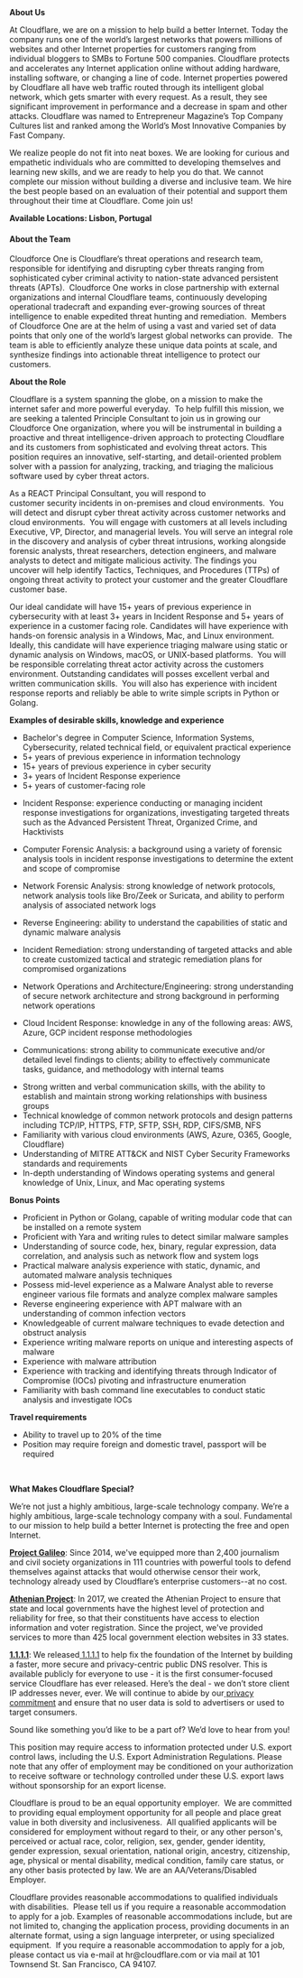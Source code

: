 <div class="content-intro">
	<div><strong>About Us</strong></div>
	<div>
		<p>At Cloudflare, we are on a mission to help build a better Internet. Today the company runs one of the world’s largest networks that powers millions of websites and other Internet properties for customers ranging from individual bloggers to SMBs to Fortune 500 companies. Cloudflare protects and accelerates any Internet application online without adding hardware, installing software, or changing a line of code. Internet properties powered by Cloudflare all have web traffic routed through its intelligent global network, which gets smarter with every request. As a result, they see significant improvement in performance and a decrease in spam and other attacks. Cloudflare was named to Entrepreneur Magazine’s Top Company Cultures list and ranked among the World’s Most Innovative Companies by Fast Company.&nbsp;</p>
		<p><span style="font-weight: 400;">We realize people do not fit into neat boxes. We are looking for curious and empathetic individuals who are committed to developing themselves and learning new skills, and we are ready to help you do that. We cannot complete our mission without building a diverse and inclusive team. We hire the best people based on an evaluation of their potential and support them throughout their time at Cloudflare. Come join us!&nbsp;</span></p>
	</div>
</div>
<p><strong>Available Locations: Lisbon, Portugal</strong></p>
<h4 id="REACTPrincipalConsultantCFOInterviewKIT-AbouttheTeam"><strong>About the Team</strong></h4>
<p>Cloudforce One is Cloudflare’s threat operations and research team, responsible for identifying and disrupting cyber threats ranging from sophisticated cyber criminal activity to nation-state advanced persistent threats (APTs).&nbsp; Cloudforce One works in close partnership with external organizations and internal Cloudflare teams, continuously developing operational tradecraft and expanding ever-growing sources of threat intelligence to enable expedited threat hunting and remediation.&nbsp; Members of Cloudforce One are at the helm of using a vast and varied set of data points that only one of the world’s largest global networks can provide.&nbsp; The team is able to efficiently analyze these unique data points at scale, and synthesize findings into actionable threat intelligence to protect our customers.</p>
<p><strong>About the Role</strong></p>
<p>Cloudflare is a system spanning the globe, on a mission to make the internet safer and more powerful everyday.&nbsp; To help fulfill this mission, we are seeking a talented Principle Consultant to join us in growing our Cloudforce One organization, where you will be instrumental in building a proactive and threat intelligence-driven approach to protecting Cloudflare and its customers from sophisticated and evolving threat actors. This position requires an innovative, self-starting, and detail-oriented problem solver with a passion for analyzing, tracking, and triaging the malicious software used by cyber threat actors.</p>
<p>As a REACT Principal Consultant, you will respond to customer&nbsp;security&nbsp;incidents in on-premises and cloud environments.&nbsp; You will&nbsp;detect and disrupt cyber threat activity across customer networks and cloud environments.&nbsp; You will engage with customers at all levels including Executive, VP, Director, and managerial levels.&nbsp;You will serve an integral role in the&nbsp;discovery and analysis of cyber threat intrusions, working alongside forensic analysts, threat researchers, detection engineers, and malware analysts to detect and mitigate malicious activity.&nbsp;The findings you uncover&nbsp;will help identify Tactics, Techniques, and Procedures (TTPs) of ongoing threat activity to protect your customer and the greater Cloudflare customer base.</p>
<p>Our ideal candidate will have 15+ years of previous experience in cybersecurity with at least 3+ years in Incident Response and 5+ years of experience in a customer facing role. Candidates will have experience with hands-on forensic analysis in a Windows, Mac, and Linux environment.&nbsp; Ideally, this candidate will have experience triaging malware using static or dynamic analysis on Windows, macOS, or UNIX-based platforms. &nbsp;You will be responsible correlating threat actor activity across the customers environment. Outstanding candidates will posses excellent verbal and written communication skills.&nbsp; You will&nbsp;also has experience with incident response reports and reliably be able to write simple scripts in&nbsp;Python or Golang.</p>
<p><strong>Examples of desirable skills, knowledge and experience</strong></p>
<ul>
	<li>Bachelor's degree in Computer Science, Information Systems, Cybersecurity, related technical field, or equivalent practical experience</li>
	<li>5+ years of previous experience in information technology</li>
	<li>15+ years of previous experience in cyber security</li>
	<li>3+ years of Incident Response experience</li>
	<li>5+ years of customer-facing role</li>
	<li>
		<p>Incident Response: experience conducting or managing incident response investigations for organizations, investigating targeted threats such as the Advanced Persistent Threat, Organized Crime, and Hacktivists</p>
	</li>
	<li>
		<p>Computer Forensic Analysis: a background using a variety of forensic analysis tools in incident response investigations to determine the extent and scope of compromise</p>
	</li>
	<li>
		<p>Network Forensic Analysis: strong knowledge of network protocols, network analysis tools like Bro/Zeek or Suricata, and ability to perform analysis of associated network logs</p>
	</li>
	<li>
		<p>Reverse Engineering: ability to understand the capabilities of static and dynamic malware analysis</p>
	</li>
	<li>
		<p>Incident Remediation: strong understanding of targeted attacks and able to create customized tactical and strategic remediation plans for compromised organizations</p>
	</li>
	<li>
		<p>Network Operations and Architecture/Engineering: strong understanding of secure network architecture and strong background in performing network operations</p>
	</li>
	<li>
		<p>Cloud Incident Response: knowledge in any of the following areas: AWS, Azure, GCP incident response methodologies</p>
	</li>
	<li>
		<p>Communications: strong ability to communicate executive and/or detailed level findings to clients; ability to effectively communicate tasks, guidance, and methodology with internal teams</p>
	</li>
	<li>Strong written and verbal communication skills, with the ability to establish and maintain strong working relationships with business groups</li>
	<li>Technical knowledge of common network protocols and design patterns including TCP/IP, HTTPS, FTP, SFTP, SSH, RDP, CIFS/SMB, NFS</li>
	<li>Familiarity with various cloud environments (AWS, Azure, O365, Google, Cloudflare)</li>
	<li>Understanding of MITRE ATT&amp;CK and NIST Cyber Security Frameworks standards and requirements</li>
	<li>In-depth understanding of Windows operating systems and general knowledge of Unix, Linux, and Mac operating systems</li>
</ul>
<p><strong>Bonus Points</strong></p>
<ul>
	<li>Proficient in Python or Golang, capable of writing modular code that can be installed on a remote system</li>
	<li>Proficient with Yara and writing rules to detect similar malware samples</li>
	<li>Understanding of source code, hex, binary, regular expression, data correlation, and analysis such as network flow and system logs</li>
	<li>Practical malware analysis experience with static, dynamic, and automated malware analysis techniques</li>
	<li>Possess mid-level experience as a Malware Analyst able&nbsp;to reverse engineer various file formats and analyze complex malware samples</li>
	<li>Reverse engineering experience with APT malware with an understanding of common infection vectors</li>
	<li>Knowledgeable of current malware techniques to evade detection and obstruct analysis</li>
	<li>Experience writing malware reports on unique and interesting aspects of malware</li>
	<li>Experience with malware attribution</li>
	<li>Experience with tracking and identifying threats through Indicator of Compromise (IOCs) pivoting and infrastructure enumeration&nbsp;</li>
	<li>Familiarity with bash command line executables to conduct static analysis and investigate IOCs</li>
</ul>
<p><strong>Travel requirements</strong></p>
<ul>
	<li>Ability to travel up to 20% of the time</li>
	<li>Position may require foreign and domestic travel, passport will be required</li>
</ul>
<p>&nbsp;</p>
<div class="content-conclusion">
	<p><strong>What Makes Cloudflare Special?</strong></p>
	<p><span style="font-weight: 400;">We’re not just a highly ambitious, large-scale technology company. We’re a highly ambitious, large-scale technology company with a soul. Fundamental to our mission to help build a better Internet is protecting the free and open Internet.</span></p>
	<p><a href="https://blog.cloudflare.com/protecting-free-expression-online/"><strong>Project Galileo</strong></a><span style="font-weight: 400;">: Since 2014, we've equipped more than 2,400 journalism and civil society organizations in 111 countries with powerful tools to defend themselves against attacks that would otherwise censor their work, technology already used by Cloudflare’s enterprise customers--at no cost.</span></p>
	<p><strong><a href="https://www.cloudflare.com/athenian/">Athenian Project</a></strong><span style="font-weight: 400;">: In 2017, we created the Athenian Project to ensure that state and local governments have the highest level of protection and reliability for free, so that their constituents have access to election information and voter registration. Since the project, we've provided services to more than 425 local government election websites in 33 states.</span></p>
	<p><a href="https://1.1.1.1/"><strong>1.1.1.1</strong></a><span style="font-weight: 400;">: We released</span><a href="https://1.1.1.1/"> <span style="font-weight: 400;">1.1.1.1</span></a><span style="font-weight: 400;"> to help fix the foundation of the Internet by building a faster, more secure and privacy-centric public DNS resolver. This is available publicly for everyone to use - it is the first consumer-focused service Cloudflare has ever released. Here’s the deal - we don’t store client IP addresses never, ever. We will continue to abide by our</span><a href="https://developers.cloudflare.com/1.1.1.1/privacy/public-dns-resolver"> privacy commitment</a><span style="font-weight: 400;"> and ensure that no user data is sold to advertisers or used to target consumers.</span></p>
	<p><span style="font-weight: 400;">Sound like something you’d like to be a part of? We’d love to hear from you!</span></p>
	<p><span style="font-weight: 400;">This position may require access to information protected under U.S. export control laws, including the U.S. Export Administration Regulations. Please note that any offer of employment may be conditioned on your authorization to receive software or technology controlled under these U.S. export laws without sponsorship for an export license.</span></p>
	<p><span style="font-weight: 400;">Cloudflare is proud to be an equal opportunity employer. &nbsp;We are committed to providing equal employment opportunity for all people and place great value in both diversity and inclusiveness. &nbsp;All qualified applicants will be considered for employment without regard to their, or any other person's, perceived or actual</span> <span style="font-weight: 400;">race, color, religion, sex, gender, gender identity, gender expression, sexual orientation, national origin, ancestry, citizenship, age, physical or mental disability, medical condition, family care status, or any other basis protected by law. </span><span style="font-weight: 400;">We are an AA/Veterans/Disabled Employer.</span></p>
	<p><span style="font-weight: 400;">Cloudflare provides reasonable accommodations to qualified individuals with disabilities. &nbsp;Please tell us if you require a reasonable accommodation to apply for a job. Examples of reasonable accommodations include, but are not limited to, changing the application process, providing documents in an alternate format, using a sign language interpreter, or using specialized equipment. &nbsp;If you require a reasonable accommodation to apply for a job, please contact us via e-mail at </span><span style="font-weight: 400;">hr@cloudflare.com</span><span style="font-weight: 400;"> or via mail at 101 Townsend St. San Francisco, CA 94107.</span></p>
</div>